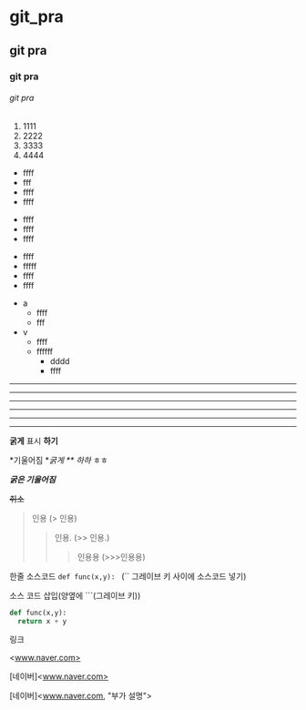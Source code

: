 # git_pra

## git pra

### git pra

###### git pra

1. 1111
2. 2222
3. 3333
4. 4444

- ffff
- fff
- ffff
- ffff

+ ffff
+ ffff
+ ffff

* ffff
* fffff
* ffff
* ffff

- a
  - ffff
  + fff
- v
  * ffff
  + ffffff  
    + dddd
    + ffff

---

------------

- - -

***

************

* * *

**굵게** 표시 __하기__ 

*기울어짐 **굵게 ** 하하* ㅎㅎ

***굵은 기울어짐*** 

~~취소~~  

> 인용     (> 인용)
>> 인용.   (>> 인용.)
>>> 인용용 (>>>인용용)

한줄 소스코드 `def func(x,y): ` (`` 그레이브 키 사이에 소스코드 넣기)

소스 코드 삽입(양옆에 ```(그레이브 키))

```python
def func(x,y):
  return x + y
```

링크

<www.naver.com>

[네이버]<www.naver.com>

[네이버]<www.naver.com, "부가 설명">
